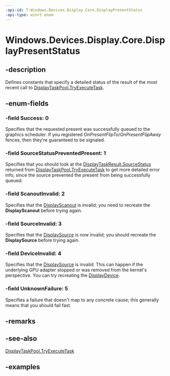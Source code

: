 ```yaml
---
-api-id: T:Windows.Devices.Display.Core.DisplayPresentStatus
-api-type: winrt enum
---
```


# Windows.Devices.Display.Core.DisplayPresentStatus

<!--
public enum DisplayPresentStatus
-->

## -description

Defines constants that specify a detailed status of the result of the most recent call to [DisplayTaskPool.TryExecuteTask](displaytaskpool_tryexecutetask_474435703.md).

## -enum-fields

### -field Success: 0

Specifies that the requested present was successfully queued to the graphics scheduler. If you registered *OnPresentFlipTo*/*OnPresentFlipAway* fences, then they're guaranteed to be signaled.

### -field SourceStatusPreventedPresent: 1

Specifies that you should look at the [DisplayTaskResult.SourceStatus](displaytaskresult_sourcestatus.md) returned from [DisplayTaskPool.TryExecuteTask](displaytaskpool_tryexecutetask_474435703.md) to get more detailed error info, since the source prevented the present from being successfully queued.

### -field ScanoutInvalid: 2

Specifies that the [DisplayScanout](displayscanout.md) is invalid; you need to recreate the **DisplayScanout** before trying again.

### -field SourceInvalid: 3

Specifies that the [DisplaySource](displaysource.md) is now invalid; you should recreate the **DisplaySource** before trying again.

### -field DeviceInvalid: 4

Specifies that the [DisplaySource](displaysource.md) is invalid. This can happen if the underlying GPU adapter stopped or was removed from the kernel's perspective. You can try recreating the [DisplayDevice](displaydevice.md).

### -field UnknownFailure: 5

Specifies a failure that doesn't map to any concrete cause; this generally means that you should fail fast.

## -remarks

## -see-also
[DisplayTaskPool.TryExecuteTask](displaytaskpool_tryexecutetask_474435703.md)

## -examples
